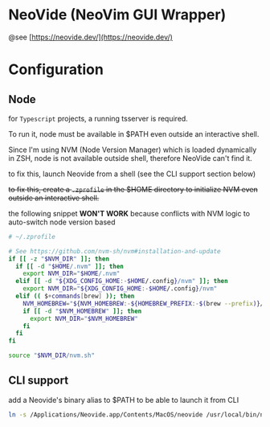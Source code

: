 # NeoVide (NeoVim GUI Wrapper)

@see [https://neovide.dev/](https://neovide.dev/)

# Configuration

## Node

for `Typescript` projects, a running tsserver is required.

To run it, node must be available in $PATH even outside an interactive shell.

Since I'm using NVM (Node Version Manager) which is loaded dynamically in ZSH,
node is not available outside shell, therefore NeoVide can't find it.

to fix this, launch Neovide from a shell (see the CLI support section below)

~~to fix this, create a `.zprofile` in the $HOME directory to initialize NVM even
outside an interactive shell.~~

the following snippet **WON'T WORK** because conflicts with NVM logic to auto-switch node version based 
```bash
# ~/.zprofile

# See https://github.com/nvm-sh/nvm#installation-and-update
if [[ -z "$NVM_DIR" ]]; then
  if [[ -d "$HOME/.nvm" ]]; then
    export NVM_DIR="$HOME/.nvm"
  elif [[ -d "${XDG_CONFIG_HOME:-$HOME/.config}/nvm" ]]; then
    export NVM_DIR="${XDG_CONFIG_HOME:-$HOME/.config}/nvm"
  elif (( $+commands[brew] )); then
    NVM_HOMEBREW="${NVM_HOMEBREW:-${HOMEBREW_PREFIX:-$(brew --prefix)}/opt/nvm}"
    if [[ -d "$NVM_HOMEBREW" ]]; then
      export NVM_DIR="$NVM_HOMEBREW"
    fi
  fi
fi

source "$NVM_DIR/nvm.sh"

```

## CLI support

add a Neovide's binary alias to $PATH to be able to launch it from CLI

```bash
ln -s /Applications/Neovide.app/Contents/MacOS/neovide /usr/local/bin/neovide

```
